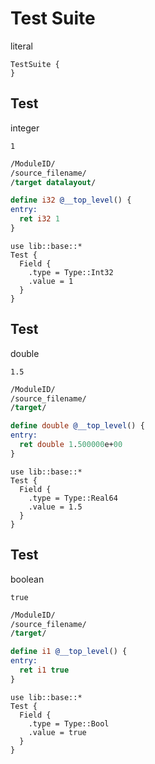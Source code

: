 # Test Suite
literal

```cent
TestSuite {
}
```

## Test
integer

```akela
1
```

```llvm
/ModuleID/
/source_filename/
/target datalayout/

define i32 @__top_level() {
entry:
  ret i32 1
}
```

```cent
use lib::base::*
Test {
  Field {
    .type = Type::Int32
    .value = 1
  }
}
```

## Test
double

```akela
1.5
```

```llvm
/ModuleID/
/source_filename/
/target/

define double @__top_level() {
entry:
  ret double 1.500000e+00
}
```

```cent
use lib::base::*
Test {
  Field {
    .type = Type::Real64
    .value = 1.5
  }
}
```

## Test
boolean

```akela
true
```

```llvm
/ModuleID/
/source_filename/
/target/

define i1 @__top_level() {
entry:
  ret i1 true
}
```

```cent
use lib::base::*
Test {
  Field {
    .type = Type::Bool
    .value = true
  }
}
```